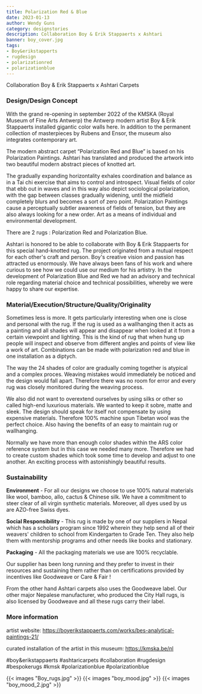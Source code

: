 ```yaml
---
title: Polarization Red & Blue
date: 2023-01-13
author: Wendy Guns
category: designstories
description: Collaboration Boy & Erik Stappaerts x Ashtari
banner: boy_cover.jpg
tags:
- Boy&erikstapperts
- rugdesign
- polarizationred
- polarizationblue
---
```

Collaboration Boy & Erik Stappaerts x Ashtari Carpets
<!--more-->
### Design/Design Concept

With the grand re-opening in september 2022 of the KMSKA (Royal Museum of Fine Arts Antwerp) the Antwerp modern artist Boy & Erik Stappaerts installed gigantic color walls here. In addition to the permanent collection of masterpieces by Rubens and Ensor, the museum also integrates contemporary art.

The modern abstract carpet “Polarization Red and Blue” is based on his Polarization Paintings. Ashtari has translated and produced the artwork into two beautiful modern abstract pieces of knotted art.

The gradually expanding horizontality exhales coordination and balance as in a Tai chi exercise that aims to control and introspect. Visual fields of color that ebb out in waves and in this way also depict sociological polarization, with the gap between classes gradually widening, until the midfield completely blurs and becomes a sort of zero point. Polarization Paintings cause a perceptually subtler awareness of fields of tension, but they are also always looking for a new order. Art as a means of individual and environmental development.

There are 2 rugs : Polarization Red and Polarization Blue.

Ashtari is honored to be able to collaborate with Boy & Erik Stappaerts for this special hand-knotted rug. The project originated from a mutual respect for each other's craft and person. Boy's creative vision and passion has attracted us enormously. We have always been fans of his work and where curious to see how we could use our medium for his artistry. In the development of Polarization Blue and Red we had an advisory and technical role regarding material choice and technical possibilities, whereby we were happy to share our expertise.


### Material/Execution/Structure/Quality/Originality

Sometimes less is more. It gets particularly interesting when one is close and personal with the rug. If the rug is used as a wallhanging then it acts as a painting and all shades will appear and disappear when looked at it from a certain viewpoint and lighting. This is the kind of rug that when hung up people will inspect and observe from different angles and points of view like a work of art. Combinations can be made with polarization red and blue in one installation as a diptych.

The way the 24 shades of color are gradually coming together is atypical and a complex proces. Weaving mistakes would immediately be noticed and the design would fall apart. Therefore there was no room for error and every rug was closely monitored during the weaving process.

We also did not want to overextend ourselves by using silks or other so called high-end luxurious materials. We wanted to keep it sobre, matte and sleek. The design should speak for itself not compensate by using expensive materials. Therefore 100% machine spun Tibetan wool was the perfect choice. Also having the benefits of an easy to maintain rug or wallhanging.

Normally we have more than enough color shades within the ARS color reference system but in this case we needed many more. Therefore we had to create custom shades which took some time to develop and adjust to one another. An exciting process with astonishingly beautiful results.

### Sustainability

**Environment** - For all our designs we choose to use 100% natural materials like wool, bamboo, allo, cactus & Chinese silk.
We have a commitment to steer clear of all virgin synthetic materials. Moreover, all dyes used by us are AZO-free Swiss dyes.

**Social Responsibility** - This rug is made by one of our suppliers in Nepal which has a scholars program since 1992 wherein they help send all of their weavers' children to school from Kindergarten to Grade Ten. They also help them with mentorship programs and other needs like books and stationary.

**Packaging** - All the packaging materials we use are 100% recyclable.

Our supplier has been long running and they prefer to invest in their resources and sustaining them rather than on certifications provided by incentives like Goodweave or Care & Fair !

From the other hand Ashtari carpets also uses the Goodweave label. Our other major Nepalese manufacturer, who produced the City Hall rugs, is also licensed by Goodweave and all these rugs carry their label.

### More information
artist website: https://boyerikstappaerts.com/works/bes-analytical-paintings-21/

curated installation of the artist in this museum: https://kmska.be/nl

#boy&erikstappaerts #ashtaricarpets #collaboration #rugdesign #bespokerugs #kmsk #polarizationblue #polarizationblue

{{< images "Boy_rugs.jpg" >}}
{{< images "boy_mood.jpg" >}}
{{< images "boy_mood_2.jpg" >}}


